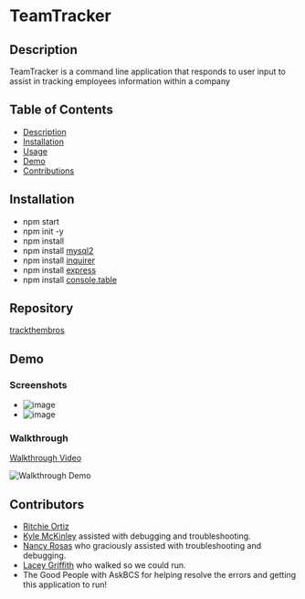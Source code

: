 # TeamTracker

## Description
TeamTracker is a command line application that responds to user input to assist in tracking employees information within a company 

## Table of Contents
- [Description](#Description)
- [Installation](#Installation)
- [Usage](#Usage)
- [Demo](#Demo)
- [Contributions](#Contributors)

## Installation
- npm start
- npm init -y
- npm install
- npm install [mysql2](https://www.npmjs.com/package/mysql2)
- npm install [inquirer](https://www.npmjs.com/package/inquirer)
- npm install [express](https://www.npmjs.com/package/express)
- npm install [console.table](https://www.npmjs.com/package/console.table)

## Repository
[trackthembros](https://github.com/trackthembros)

## Demo
### Screenshots
- ![image](https://user-images.githubusercontent.com/74946954/125868231-d43a17e4-abdd-4ca3-b435-4136fd4b8857.png)
- ![image](https://user-images.githubusercontent.com/74946954/125868490-838e31ed-97d9-4e09-9d2f-be8de82710eb.png)


### Walkthrough
[Walkthrough Video](https://drive.google.com/file/d/1Y-0Jovu2DBakgk1JgLpklpa8LfFPM2KV/view)

![Walkthrough Demo](https://user-images.githubusercontent.com/74946954/125868823-a77cd93e-3ebf-4f73-83a6-8a804f729b59.gif)

## Contributors
- [Ritchie Ortiz](https://github.com/xRitchie91)
- [Kyle McKinley](https://github.com/kjmckinley) assisted with debugging and troubleshooting.
- [Nancy Rosas](https://github.com/nancyrosas0) who graciously assisted with troubleshooting and debugging.
- [Lacey Griffith](https://github.com/lacey-griffith) who walked so we could run.
- The Good People with AskBCS for helping resolve the errors and getting this application to run!
